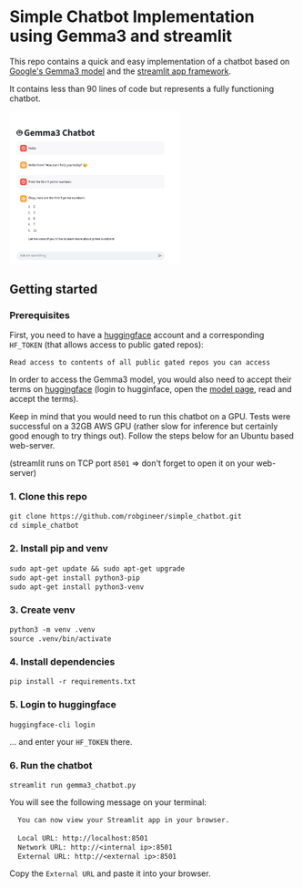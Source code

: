 # Simple Chatbot Implementation using Gemma3 and streamlit

This repo contains a quick and easy implementation of a chatbot based on [Google's Gemma3 model](https://huggingface.co/google/gemma-3-1b-it) and the [streamlit app framework](https://streamlit.io).

It contains less than 90 lines of code but represents a fully functioning chatbot.

<img src="img/chatbot.png" alt="Chatbot preview" width="300"/>


## Getting started


### Prerequisites

First, you need to have a [huggingface](https://huggingface.co) account and a corresponding `HF_TOKEN` (that allows access to public gated repos):
```
Read access to contents of all public gated repos you can access
```

In order to access the Gemma3 model, you would also need to accept their terms on [huggingface](https://huggingface.co/google/gemma-3-1b-it) (login to hugginface, open the [model page](https://huggingface.co/google/gemma-3-1b-it), read and accept the terms).

Keep in mind that you would need to run this chatbot on a GPU. Tests were successful on a 32GB AWS GPU (rather slow for inference but certainly good enough to try things out). Follow the steps below for an Ubuntu based web-server.

(streamlit runs on TCP port `8501` => don't forget to open it on your web-server)



### 1. Clone this repo

```
git clone https://github.com/robgineer/simple_chatbot.git
cd simple_chatbot
```

### 2. Install pip and venv

```
sudo apt-get update && sudo apt-get upgrade
sudo apt-get install python3-pip
sudo apt-get install python3-venv
```

### 3. Create venv

```
python3 -m venv .venv
source .venv/bin/activate
```

### 4. Install dependencies
```
pip install -r requirements.txt
```

### 5. Login to huggingface

```
huggingface-cli login
```
... and enter your `HF_TOKEN` there.

### 6. Run the chatbot

```
streamlit run gemma3_chatbot.py
```

You will see the following message on your terminal:

```
  You can now view your Streamlit app in your browser.

  Local URL: http://localhost:8501
  Network URL: http://<internal ip>:8501
  External URL: http://<external ip>:8501
```

Copy the `External URL` and paste it into your browser.